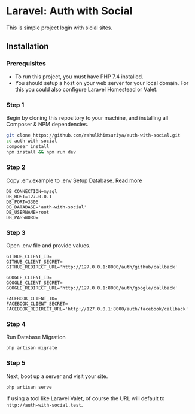 # Laravel: Auth with Social

This is simple project login with sicial sites.

## Installation

### Prerequisites

* To run this project, you must have PHP 7.4 installed.
* You should setup a host on your web server for your local domain. For this you could also configure Laravel Homestead or Valet.

### Step 1

Begin by cloning this repository to your machine, and installing all Composer & NPM dependencies.

```bash
git clone https://github.com/rahulkhimsuriya/auth-with-social.git
cd auth-with-social 
composer install 
npm install && npm run dev
```

### Step 2
Copy .env.example to .env
Setup Database. <a href="https://laravel.com/docs/7.x/database">Read more</a>
```
DB_CONNECTION=mysql
DB_HOST=127.0.0.1
DB_PORT=3306
DB_DATABASE='auth-with-social'
DB_USERNAME=root
DB_PASSWORD=
```

### Step 3
Open .env file and provide values.

```
GITHUB_CLIENT_ID=
GITHUB_CLIENT_SECRET=
GITHUB_REDIRECT_URL='http://127.0.0.1:8000/auth/github/callback'

GOOGLE_CLIENT_ID=
GOOGLE_CLIENT_SECRET=
GOOGLE_REDIRECT_URL='http://127.0.0.1:8000/auth/google/callback'

FACEBOOK_CLIENT_ID=
FACEBOOK_CLIENT_SECRET=
FACEBOOK_REDIRECT_URL='http://127.0.0.1:8000/auth/facebook/callback'
```

### Step 4

Run Database Migration
```
php artisan migrate
```

### Step 5

Next, boot up a server and visit your site. 
```
php artisan serve
```

If using a tool like Laravel Valet, of course the URL will default to `http://auth-with-social.test`.
